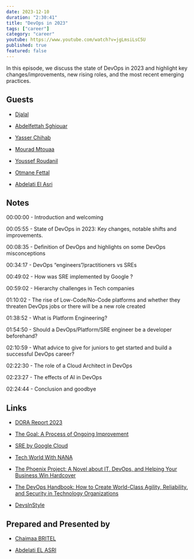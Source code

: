 ```yaml
---
date: 2023-12-10
duration: "2:30:41"
title: "DevOps in 2023"
tags: ["career"]
category: "career"
youtube: https://www.youtube.com/watch?v=jgLmsiLsC5U
published: true
featured: false
---
```


In this episode, we discuss the state of DevOps in 2023 and highlight key changes/improvements, new rising roles, and the most recent emerging practices.

## Guests

- [Djalal](https://twitter.com/enlamp)

- [Abdelfettah Sghiouar](https://twitter.com/boredabdel)

- [Yasser Chihab](https://twitter.com/YasserChihab7)

- [Mourad Mtouaa](https://twitter.com/mouradxmt)

- [Youssef Roudanil](https://www.linkedin.com/in/youssef-roudani-810900107/l)

- [Otmane Fettal](https://twitter.com/ofettal)

- [Abdelati El Asri](https://twitter.com/kaizendae)

## Notes

00:00:00 - Introduction and welcoming

00:05:55 - State of DevOps in 2023: Key changes, notable shifts and improvements.

00:08:35 - Definition of DevOps and highlights on some DevOps misconceptions

00:34:17 - DevOps “engineers”/practitioners vs SREs

00:49:02 - How was SRE implemented by Google ?

00:59:02 - Hierarchy challenges in Tech companies

01:10:02 - The rise of Low-Code/No-Code platforms and whether they threaten DevOps jobs or there will be a new role created

01:38:52 - What is Platform Engineering?

01:54:50 - Should a DevOps/Platform/SRE engineer be a developer beforehand?

02:10:59 - What advice to give for juniors to get started and build a successful DevOps career?

02:22:30 - The role of a Cloud Architect in DevOps

02:23:27 - The effects of AI in DevOps

02:24:44 - Conclusion and goodbye

## Links

- [DORA Report 2023](https://services.google.com/fh/files/misc/2023_final_report_sodr.pdf)

- [The Goal: A Process of Ongoing Improvement](https://www.amazon.com/Goal-Process-Ongoing-Improvement/dp/0884271951)

- [SRE by Google Cloud](https://sre.google/)

- [Tech World With NANA](https://www.youtube.com/@TechWorldwithNana/featured)

- [​The Phoenix Project: A Novel about IT, DevOps, and Helping Your Business Win Hardcover](https://www.amazon.com/Phoenix-Project-DevOps-Helping-Business/dp/0988262592)

- [The DevOps Handbook: How to Create World-Class Agility, Reliability, and Security in Technology Organizations](https://www.amazon.com/DevOps-Handbook-Second-World-Class-Organizations/dp/B09L56CT6N/ref=sr_1_1?adgrpid=89975599908&hvadid=585479289782&hvdev=c&hvlocphy=1009974&hvnetw=g&hvqmt=e&hvrand=10267686391480424409&hvtargid=kwd-298080548321&hydadcr=27991_14525483&keywords=the+devops+handbook&qid=1702429208&sr=8-1)

- [DevsInStyle](https://open.spotify.com/show/5G7yZTN1k0ylfouanYBMYI)

## Prepared and Presented by

- [Chaimaa BRITEL](https://www.linkedin.com/in/chaimaa-britel-a509b116b)

- [Abdelati EL ASRI](https://twitter.com/kaizendae)
